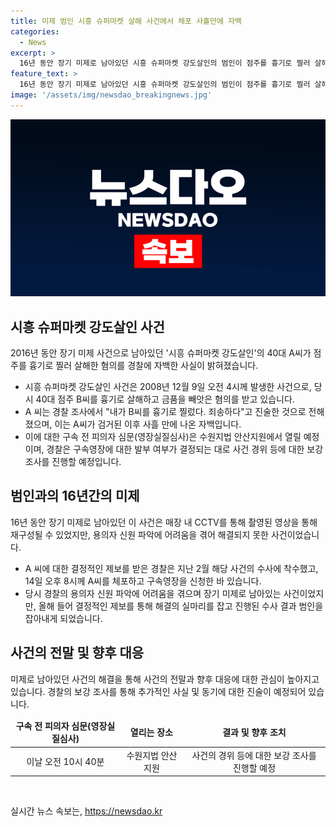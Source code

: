 ```yaml
---
title: 미제 범인 시흥 슈퍼마켓 살해 사건에서 체포 사흘만에 자백
categories:
  - News
excerpt: >
  16년 동안 장기 미제로 남아있던 시흥 슈퍼마켓 강도살인의 범인이 점주를 흉기로 찔러 살해한 혐의를 자백했다. 이에 경기 시흥경찰서는 40대 A 씨로부터 자백을 받았으며, 구속 전 피의자 심문이 예정되어 있다. CCTV 영상으로부터 용의자를 신원 파악하는 데 어려움을 겪었던 경찰은 올해 2월 결정적인 제보를 받아 수사에 착수해 A 씨를 체포했다. 현재 구체적인 범행 동기에 대한 진술은 나오지 않았으나, 이번 자백으로 사건의 전말이 밝혀질 전망이다.
feature_text: >
  16년 동안 장기 미제로 남아있던 시흥 슈퍼마켓 강도살인의 범인이 점주를 흉기로 찔러 살해한 혐의를 자백했다. 이에 경기 시흥경찰서는 40대 A 씨로부터 자백을 받았으며, 구속 전 피의자 심문이 예정되어 있다. CCTV 영상으로부터 용의자를 신원 파악하는 데 어려움을 겪었던 경찰은 올해 2월 결정적인 제보를 받아 수사에 착수해 A 씨를 체포했다. 현재 구체적인 범행 동기에 대한 진술은 나오지 않았으나, 이번 자백으로 사건의 전말이 밝혀질 전망이다.
image: '/assets/img/newsdao_breakingnews.jpg'
---
```


<p><img src="/assets/img/newsdao_breakingnews.jpg" alt="bookingtag 속보" /></p>

<h2 data-ke-size="size26">시흥 슈퍼마켓 강도살인 사건</h2>

<p data-ke-size="size16">2016년 동안 장기 미제 사건으로 남아있던 '시흥 슈퍼마켓 강도살인'의 40대 A씨가 점주를 흉기로 찔러 살해한 혐의를 경찰에 자백한 사실이 밝혀졌습니다.</p>

<ul>
<li>시흥 슈퍼마켓 강도살인 사건은 2008년 12월 9일 오전 4시께 발생한 사건으로, 당시 40대 점주 B씨를 흉기로 살해하고 금품을 빼앗은 혐의를 받고 있습니다.</li>
<li>A 씨는 경찰 조사에서 "내가 B씨를 흉기로 찔렀다. 죄송하다"고 진술한 것으로 전해졌으며, 이는 A씨가 검거된 이후 사흘 만에 나온 자백입니다.</li>
<li>이에 대한 구속 전 피의자 심문(영장실질심사)은 수원지법 안산지원에서 열릴 예정이며, 경찰은 구속영장에 대한 발부 여부가 결정되는 대로 사건 경위 등에 대한 보강 조사를 진행할 예정입니다.</li>
</ul>

<h2 data-ke-size="size26">범인과의 16년간의 미제</h2>

<p data-ke-size="size16">16년 동안 장기 미제로 남아있던 이 사건은 매장 내 CCTV를 통해 촬영된 영상을 통해 재구성될 수 있었지만, 용의자 신원 파악에 어려움을 겪어 해결되지 못한 사건이었습니다.</p>

<ul>
<li>A 씨에 대한 결정적인 제보를 받은 경찰은 지난 2월 해당 사건의 수사에 착수했고, 14일 오후 8시께 A씨를 체포하고 구속영장을 신청한 바 있습니다.</li>
<li>당시 경찰의 용의자 신원 파악에 어려움을 겪으며 장기 미제로 남아있는 사건이었지만, 올해 들어 결정적인 제보를 통해 해결의 실마리를 잡고 진행된 수사 결과 범인을 잡아내게 되었습니다.</li>
</ul>

<h2 data-ke-size="size26">사건의 전말 및 향후 대응</h2>

<p data-ke-size="size16">미제로 남아있던 사건의 해결을 통해 사건의 전말과 향후 대응에 대한 관심이 높아지고 있습니다. 경찰의 보강 조사를 통해 추가적인 사실 및 동기에 대한 진술이 예정되어 있습니다.</p>

<table>
<thead>
<tr>
<td style="text-align: center; height: 17px;"><b>구속 전 피의자 심문(영장실질심사)</b></td>
<td style="text-align: center; height: 17px;"><b>열리는 장소</b></td>
<td style="text-align: center; height: 17px;"><b>결과 및 향후 조치</b></td>
</tr>
</thead>
<tbody>
<tr>
<td style="text-align: center; height: 17px;">이날 오전 10시 40분</td>
<td style="text-align: center; height: 17px;">수원지법 안산지원</td>
<td style="text-align: center; height: 17px;">사건의 경위 등에 대한 보강 조사를 진행할 예정</td>
</tr>
</tbody>
</table>

<p data-ke-size="size16">&nbsp;</p>
실시간 뉴스 속보는, <a href="https://newsdao.kr" rel="dofollow">https://newsdao.kr</a>



